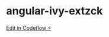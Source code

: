 # angular-ivy-extzck

[Edit in Codeflow ⚡️](https://stackblitz.com/~/github.com/SaravananRajamanickam/angular-ivy-extzck)